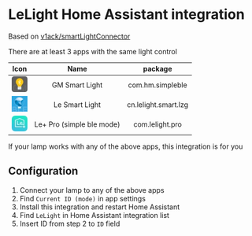 # LeLight Home Assistant integration

Based on [v1ack/smartLightConnector](https://github.com/v1ack/smartLightConnector)

There are at least 3 apps with the same light control

|         **Icon**          |         **Name**          |     **package**      |
|:-------------------------:|:-------------------------:|:--------------------:|
| ![](.github/gm_light.jpg) |      GM Smart Light       |   com.hm.simpleble   |
| ![](.github/lelight.jpg)  |      Le Smart Light       | cn.lelight.smart.lzg |
|   ![](.github/le+.jpg)    | Le+ Pro (simple ble mode) |   com.lelight.pro    |

If your lamp works with any of the above apps, this integration is for you

## Configuration

1. Connect your lamp to any of the above apps
2. Find `Current ID (mode)` in app settings
3. Install this integration and restart Home Assistant
4. Find `LeLight` in Home Assistant integration list
5. Insert ID from step 2 to `ID` field
